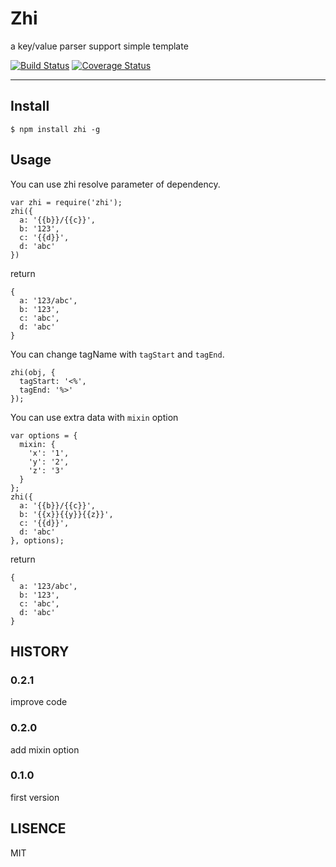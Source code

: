 # Zhi

a key/value parser support simple template

[![Build Status](https://travis-ci.org/popomore/zhi.png?branch=master)](https://travis-ci.org/popomore/zhi)
[![Coverage Status](https://coveralls.io/repos/popomore/zhi/badge.png?branch=master)](https://coveralls.io/r/popomore/zhi?branch=master) 


---

## Install

```
$ npm install zhi -g
```

## Usage

You can use zhi resolve parameter of dependency.

```
var zhi = require('zhi');
zhi({
  a: '{{b}}/{{c}}',
  b: '123',
  c: '{{d}}',
  d: 'abc'
})
```

return

```
{
  a: '123/abc',
  b: '123',
  c: 'abc',
  d: 'abc'
}
```

You can change tagName with `tagStart` and `tagEnd`.

```
zhi(obj, {
  tagStart: '<%',
  tagEnd: '%>'
});
```

You can use extra data with `mixin` option

```
var options = {
  mixin: {
    'x': '1',
    'y': '2',
    'z': '3'
  }
};
zhi({
  a: '{{b}}/{{c}}',
  b: '{{x}}{{y}}{{z}}',
  c: '{{d}}',
  d: 'abc'
}, options);
```

return

```
{
  a: '123/abc',
  b: '123',
  c: 'abc',
  d: 'abc'
}
```

## HISTORY

### 0.2.1

improve code

### 0.2.0

add mixin option

### 0.1.0

first version

## LISENCE

MIT
